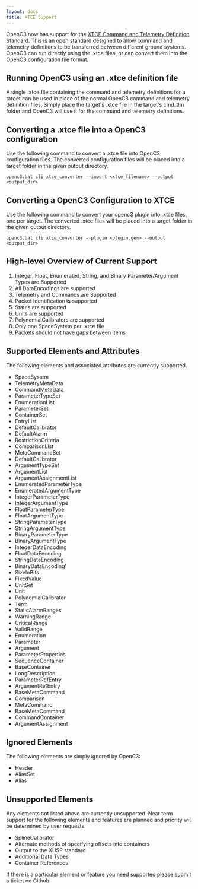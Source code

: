 ```yaml
---
layout: docs
title: XTCE Support
---
```


OpenC3 now has support for the <a href="https://www.omg.org/xtce/index.htm" target="_blank">XTCE Command and Telemetry Definition Standard</a>. This is an open standard designed to allow command and telemetry definitions to be transferred between different ground systems. OpenC3 can run directly using the .xtce files, or can convert them into the OpenC3 configuration file format.

## Running OpenC3 using an .xtce definition file

A single .xtce file containing the command and telemetry definitions for a target can be used in place of the normal OpenC3 command and telemetry definition files. Simply place the target's .xtce file in the target's cmd_tlm folder and OpenC3 will use it for the command and telemetry definitions.

## Converting a .xtce file into a OpenC3 configuration

Use the following command to convert a .xtce file into OpenC3 configuration files. The converted configuration files will be placed into a target folder in the given output directory.

```
openc3.bat cli xtce_converter --import <xtce_filename> --output <output_dir>
```

## Converting a OpenC3 Configuration to XTCE

Use the following command to convert your openc3 plugin into .xtce files, one per target. The converted .xtce files will be placed into a target folder in the given output directory.

```
openc3.bat cli xtce_converter --plugin <plugin.gem> --output <output_dir>
```

## High-level Overview of Current Support

1.  Integer, Float, Enumerated, String, and Binary Parameter/Argument Types are Supported
1.  All DataEncodings are supported
1.  Telemetry and Commands are Supported
1.  Packet Identification is supported
1.  States are supported
1.  Units are supported
1.  PolynomialCalibrators are supported
1.  Only one SpaceSystem per .xtce file
1.  Packets should not have gaps between items

## Supported Elements and Attributes

The following elements and associated attributes are currently supported.

- SpaceSystem
- TelemetryMetaData
- CommandMetaData
- ParameterTypeSet
- EnumerationList
- ParameterSet
- ContainerSet
- EntryList
- DefaultCalibrator
- DefaultAlarm
- RestrictionCriteria
- ComparisonList
- MetaCommandSet
- DefaultCalibrator
- ArgumentTypeSet
- ArgumentList
- ArgumentAssignmentList
- EnumeratedParameterType
- EnumeratedArgumentType
- IntegerParameterType
- IntegerArgumentType
- FloatParameterType
- FloatArgumentType
- StringParameterType
- StringArgumentType
- BinaryParameterType
- BinaryArgumentType
- IntegerDataEncoding
- FloatDataEncoding
- StringDataEncoding
- BinaryDataEncoding'
- SizeInBits
- FixedValue
- UnitSet
- Unit
- PolynomialCalibrator
- Term
- StaticAlarmRanges
- WarningRange
- CriticalRange
- ValidRange
- Enumeration
- Parameter
- Argument
- ParameterProperties
- SequenceContainer
- BaseContainer
- LongDescription
- ParameterRefEntry
- ArgumentRefEntry
- BaseMetaCommand
- Comparison
- MetaCommand
- BaseMetaCommand
- CommandContainer
- ArgumentAssignment

## Ignored Elements

The following elements are simply ignored by OpenC3:

- Header
- AliasSet
- Alias

## Unsupported Elements

Any elements not listed above are currently unsupported. Near term support for the following elements and features are planned and priority will be determined by user requests.

- SplineCalibrator
- Alternate methods of specifying offsets into containers
- Output to the XUSP standard
- Additional Data Types
- Container References

If there is a particular element or feature you need supported please submit a ticket on Github.
